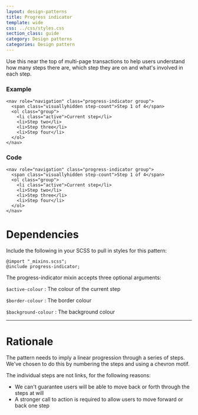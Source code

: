 ```yaml
---
layout: design-patterns
title: Progress indicator
template: wide
css: ../css/styles.css
section_class: guide
category: Design patterns
categories: Design pattern
---
```


Use this near the top of multi-page transactions to help users understand
how many steps there are, 
which step they are on and 
what's involved in each step.


### Example
<div class="pattern-example">
  <div class="inner">

    <nav role="navigation" class="progress-indicator group">
      <span class="visuallyhidden step-count">Step 1 of 4</span>
      <ol class="group">
        <li class="active">Current step</li>
        <li>Step two</li>
        <li>Step three</li>
        <li>Step four</li>
      </ol>
    </nav>

  </div>
</div>

### Code


    <nav role="navigation" class="progress-indicator group">
      <span class="visuallyhidden step-count">Step 1 of 4</span>
      <ol class="group">
        <li class="active">Current step</li>
        <li>Step two</li>
        <li>Step three</li>
        <li>Step four</li>
      </ol>
    </nav>



# Dependencies

Include the following in your SCSS to pull in styles for this pattern:

    @import "_mixins.scss";
    @include progress-indicator;

The progress-indicator mixin accepts three optional arguments:

`$active-colour` : The colour of the current step

`$border-colour` : The border colour

`$background-colour` : The background colour


* * *


# Rationale

The pattern needs to imply a linear progression through a series of steps.
We've chosen to do this by numbering the steps and using a chevron motif.

The individual steps are not links, for the following reasons:

* We can't guarantee users will be able to move back or forth through the steps at will
* A stronger call to action is required to allow users to move forward or back one step